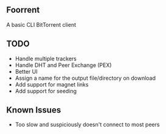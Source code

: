 ## Foorrent

A basic CLI BitTorrent client

## TODO
- Handle multiple trackers
- Handle DHT and Peer Exchange (PEX)
- Better UI
- Assign a name for the output file/directory on download
- Add support for magnet links
- Add support for seeding

## Known Issues
- Too slow and suspiciously doesn't connect to most peers
